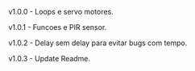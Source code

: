 v1.0.0  - Loops e servo motores.

v1.0.1  - Funcoes e PIR sensor.

v1.0.2  - Delay sem delay para evitar bugs com tempo.

v1.0.3  - Update Readme.
